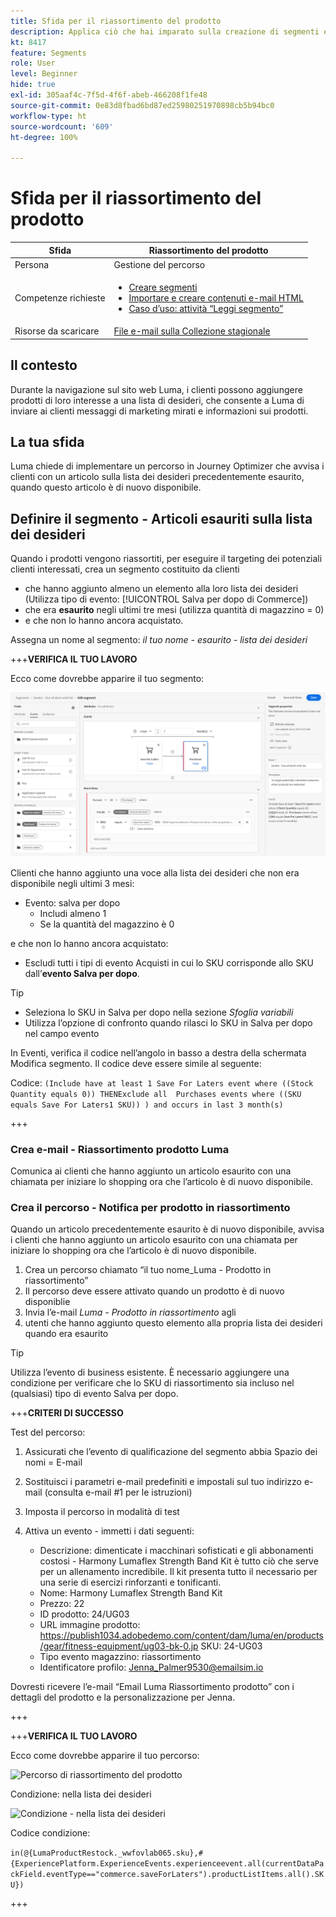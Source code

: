 ```yaml
---
title: Sfida per il riassortimento del prodotto
description: Applica ciò che hai imparato sulla creazione di segmenti e verifica le tue abilità.
kt: 8417
feature: Segments
role: User
level: Beginner
hide: true
exl-id: 305aaf4c-7f5d-4f6f-abeb-466208f1fe48
source-git-commit: 0e83d8fbad6bd87ed25980251970898cb5b94bc0
workflow-type: ht
source-wordcount: '609'
ht-degree: 100%

---
```


# Sfida per il riassortimento del prodotto

| Sfida | Riassortimento del prodotto |
|---|---|
| Persona | Gestione del percorso |
| Competenze richieste | <ul><li>[Creare segmenti](https://experienceleague.adobe.com/docs/journey-optimizer-learn/tutorials/create-segments.html?lang=it)</li><li> [Importare e creare contenuti e-mail HTML](https://experienceleague.adobe.com/docs/journey-optimizer-learn/tutorials/create-messages/import-and-author-html-email-content.html?lang=it)</li><li>[Caso d’uso: attività “Leggi segmento”](https://experienceleague.adobe.com/docs/journey-optimizer-learn/tutorials/create-journeys/use-case-read-segment.html?lang=it)</li> |
| Risorse da scaricare | [File e-mail sulla Collezione stagionale](/help/challenges/assets/email-assets/emails-seasonal-collection-announcement.zip) |

## Il contesto

Durante la navigazione sul sito web Luma, i clienti possono aggiungere prodotti di loro interesse a una lista di desideri, che consente a Luma di inviare ai clienti messaggi di marketing mirati e informazioni sui prodotti.

## La tua sfida

Luma chiede di implementare un percorso in Journey Optimizer che avvisa i clienti con un articolo sulla lista dei desideri precedentemente esaurito, quando questo articolo è di nuovo disponibile.

## Definire il segmento - Articoli esauriti sulla lista dei desideri

Quando i prodotti vengono riassortiti, per eseguire il targeting dei potenziali clienti interessati, crea un segmento costituito da clienti

* che hanno aggiunto almeno un elemento alla loro lista dei desideri (Utilizza tipo di evento: [!UICONTROL Salva per dopo di Commerce])
* che era **esaurito** negli ultimi tre mesi (utilizza quantità di magazzino = 0)
* e che non lo hanno ancora acquistato.

Assegna un nome al segmento: *il tuo nome - esaurito - lista dei desideri*

+++**VERIFICA IL TUO LAVORO**

Ecco come dovrebbe apparire il tuo segmento:

![Segmento - Articoli esauriti sulla lista dei desideri](/help/challenges/assets/C1-S2.png)

Clienti che hanno aggiunto una voce alla lista dei desideri che non era disponibile negli ultimi 3 mesi:

* Evento: salva per dopo
   * Includi almeno 1
   * Se la quantità del magazzino è 0

e che non lo hanno ancora acquistato:

* Escludi tutti i tipi di evento Acquisti in cui lo SKU corrisponde allo SKU dall’**evento Salva per dopo**.

>[!TIP]
> * Seleziona lo SKU in Salva per dopo nella sezione *Sfoglia variabili*
> * Utilizza l’opzione di confronto quando rilasci lo SKU in Salva per dopo nel campo evento


In Eventi, verifica il codice nell’angolo in basso a destra della schermata Modifica segmento. Il codice deve essere simile al seguente:

Codice:
```(Include have at least 1 Save For Laters event where ((Stock Quantity equals 0)) THENExclude all  Purchases events where ((SKU equals Save For Laters1 SKU)) ) and occurs in last 3 month(s)```

+++

### Crea e-mail - Riassortimento prodotto Luma

Comunica ai clienti che hanno aggiunto un articolo esaurito con una chiamata per iniziare lo shopping ora che l’articolo è di nuovo disponibile.

### Crea il percorso - Notifica per prodotto in riassortimento

Quando un articolo precedentemente esaurito è di nuovo disponibile, avvisa i clienti che hanno aggiunto un articolo esaurito con una chiamata per iniziare lo shopping ora che l’articolo è di nuovo disponibile.

1. Crea un percorso chiamato “il tuo nome_Luma - Prodotto in riassortimento”
1. Il percorso deve essere attivato quando un prodotto è di nuovo disponiblie
1. Invia l’e-mail *Luma - Prodotto in riassortimento* agli
1. utenti che hanno aggiunto questo elemento alla propria lista dei desideri quando era esaurito

>[!TIP]
>
> Utilizza l’evento di business esistente. È necessario aggiungere una condizione per verificare che lo SKU di riassortimento sia incluso nel (qualsiasi) tipo di evento Salva per dopo.

+++**CRITERI DI SUCCESSO**

Test del percorso:

1. Assicurati che l’evento di qualificazione del segmento abbia Spazio dei nomi = E-mail
1. Sostituisci i parametri e-mail predefiniti e impostali sul tuo indirizzo e-mail (consulta e-mail #1 per le istruzioni)
1. Imposta il percorso in modalità di test
1. Attiva un evento - immetti i dati seguenti:

   * Descrizione: dimenticate i macchinari sofisticati e gli abbonamenti costosi - Harmony Lumaflex Strength Band Kit è tutto ciò che serve per un allenamento incredibile. Il kit presenta tutto il necessario per una serie di esercizi rinforzanti e tonificanti.
   * Nome: Harmony Lumaflex Strength Band Kit
   * Prezzo: 22
   * ID prodotto: 24/UG03
   * URL immagine prodotto: https://publish1034.adobedemo.com/content/dam/luma/en/products/gear/fitness-equipment/ug03-bk-0.jp SKU: 24-UG03
   * Tipo evento magazzino: riassortimento
   * Identificatore profilo: Jenna_Palmer9530@emailsim.io

Dovresti ricevere l’e-mail “Email Luma Riassortimento prodotto” con i dettagli del prodotto e la personalizzazione per Jenna.

+++

+++**VERIFICA IL TUO LAVORO**

Ecco come dovrebbe apparire il tuo percorso:

![Percorso di riassortimento del prodotto](/help/challenges/assets/c3-j3-journey.png)

Condizione: nella lista dei desideri

![Condizione - nella lista dei desideri](/help/challenges/assets/c3-j3-condition.png)

Codice condizione:

```in(@{LumaProductRestock._wwfovlab065.sku},#{ExperiencePlatform.ExperienceEvents.experienceevent.all(currentDataPackField.eventType=="commerce.saveForLaters").productListItems.all().SKU})```

+++
